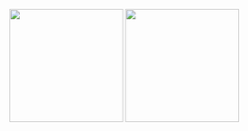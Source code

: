 <img src="../static/wechat-pay.jpg" width="200px" /> <img src="../static/alipay.jpg" width="200px" />
